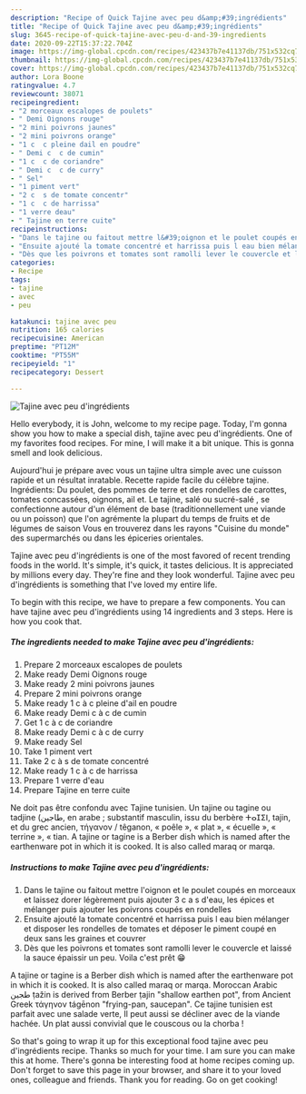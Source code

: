 ```yaml
---
description: "Recipe of Quick Tajine avec peu d&amp;#39;ingrédients"
title: "Recipe of Quick Tajine avec peu d&amp;#39;ingrédients"
slug: 3645-recipe-of-quick-tajine-avec-peu-d-and-39-ingredients
date: 2020-09-22T15:37:22.704Z
image: https://img-global.cpcdn.com/recipes/423437b7e41137db/751x532cq70/tajine-avec-peu-dingredients-photo-principale-de-la-recette.jpg
thumbnail: https://img-global.cpcdn.com/recipes/423437b7e41137db/751x532cq70/tajine-avec-peu-dingredients-photo-principale-de-la-recette.jpg
cover: https://img-global.cpcdn.com/recipes/423437b7e41137db/751x532cq70/tajine-avec-peu-dingredients-photo-principale-de-la-recette.jpg
author: Lora Boone
ratingvalue: 4.7
reviewcount: 38071
recipeingredient:
- "2 morceaux escalopes de poulets"
- " Demi Oignons rouge"
- "2 mini poivrons jaunes"
- "2 mini poivrons orange"
- "1 c  c pleine dail en poudre"
- " Demi c  c de cumin"
- "1 c  c de coriandre"
- " Demi c  c de curry"
- " Sel"
- "1 piment vert"
- "2 c  s de tomate concentr"
- "1 c  c de harrissa"
- "1 verre deau"
- " Tajine en terre cuite"
recipeinstructions:
- "Dans le tajine ou faitout mettre l&#39;oignon et le poulet coupés en morceaux et laissez dorer légèrement puis ajouter 3 c a s d&#39;eau, les épices et mélanger puis ajouter les poivrons coupés en rondelles"
- "Ensuite ajouté la tomate concentré et harrissa puis l eau bien mélanger et disposer les rondelles de tomates et déposer le piment coupé en deux sans les graines et couvrer"
- "Dès que les poivrons et tomates sont ramolli lever le couvercle et laissé la sauce épaissir un peu. Voila c&#39;est prêt 😁"
categories:
- Recipe
tags:
- tajine
- avec
- peu

katakunci: tajine avec peu 
nutrition: 165 calories
recipecuisine: American
preptime: "PT12M"
cooktime: "PT55M"
recipeyield: "1"
recipecategory: Dessert

---
```



![Tajine avec peu d&#39;ingrédients](https://img-global.cpcdn.com/recipes/423437b7e41137db/751x532cq70/tajine-avec-peu-dingredients-photo-principale-de-la-recette.jpg)

Hello everybody, it is John, welcome to my recipe page. Today, I'm gonna show you how to make a special dish, tajine avec peu d&#39;ingrédients. One of my favorites food recipes. For mine, I will make it a bit unique. This is gonna smell and look delicious.

Aujourd&#39;hui je prépare avec vous un tajine ultra simple avec une cuisson rapide et un résultat inratable. Recette rapide facile du célèbre tajine. Ingrédients: Du poulet, des pommes de terre et des rondelles de carottes, tomates concassées, oignons, ail et. Le tajine, salé ou sucré-salé , se confectionne autour d&#39;un élément de base (traditionnellement une viande ou un poisson) que l&#39;on agrémente la plupart du temps de fruits et de légumes de saison Vous en trouverez dans les rayons &#34;Cuisine du monde&#34; des supermarchés ou dans les épiceries orientales.

Tajine avec peu d&#39;ingrédients is one of the most favored of recent trending foods in the world. It's simple, it's quick, it tastes delicious. It is appreciated by millions every day. They're fine and they look wonderful. Tajine avec peu d&#39;ingrédients is something that I've loved my entire life.


To begin with this recipe, we have to prepare a few components. You can have tajine avec peu d&#39;ingrédients using 14 ingredients and 3 steps. Here is how you cook that.

<!--inarticleads1-->

##### The ingredients needed to make Tajine avec peu d&#39;ingrédients:

1. Prepare 2 morceaux escalopes de poulets
1. Make ready  Demi Oignons rouge
1. Make ready 2 mini poivrons jaunes
1. Prepare 2 mini poivrons orange
1. Make ready 1 c à c pleine d&#39;ail en poudre
1. Make ready  Demi c à c de cumin
1. Get 1 c à c de coriandre
1. Make ready  Demi c à c de curry
1. Make ready  Sel
1. Take 1 piment vert
1. Take 2 c à s de tomate concentré
1. Make ready 1 c à c de harrissa
1. Prepare 1 verre d&#39;eau
1. Prepare  Tajine en terre cuite


Ne doit pas être confondu avec Tajine tunisien. Un tajine ou tagine ou tadjine (طاجين, en arabe ; substantif masculin, issu du berbère ⵜⴰⵊⵉⵏ, tajin, et du grec ancien, τήγανον / têganon, « poêle », « plat », « écuelle », « terrine », « tian. A tajine or tagine is a Berber dish which is named after the earthenware pot in which it is cooked. It is also called maraq or marqa. 

<!--inarticleads2-->

##### Instructions to make Tajine avec peu d&#39;ingrédients:

1. Dans le tajine ou faitout mettre l&#39;oignon et le poulet coupés en morceaux et laissez dorer légèrement puis ajouter 3 c a s d&#39;eau, les épices et mélanger puis ajouter les poivrons coupés en rondelles
1. Ensuite ajouté la tomate concentré et harrissa puis l eau bien mélanger et disposer les rondelles de tomates et déposer le piment coupé en deux sans les graines et couvrer
1. Dès que les poivrons et tomates sont ramolli lever le couvercle et laissé la sauce épaissir un peu. Voila c&#39;est prêt 😁


A tajine or tagine is a Berber dish which is named after the earthenware pot in which it is cooked. It is also called maraq or marqa. Moroccan Arabic طجين ṭažin is derived from Berber ṭajin &#34;shallow earthen pot&#34;, from Ancient Greek τάγηνον tágēnon &#34;frying-pan, saucepan&#34;. Ce tajine tunisien est parfait avec une salade verte, Il peut aussi se décliner avec de la viande hachée. Un plat aussi convivial que le couscous ou la chorba ! 

So that's going to wrap it up for this exceptional food tajine avec peu d&#39;ingrédients recipe. Thanks so much for your time. I am sure you can make this at home. There's gonna be interesting food at home recipes coming up. Don't forget to save this page in your browser, and share it to your loved ones, colleague and friends. Thank you for reading. Go on get cooking!
